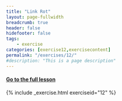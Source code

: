 ```yaml
---
title: "Link Rot"
layout: page-fullwidth
breadcrumb: true
header: false
hidefooter: false
tags:
    - exercise
categories: [exercise12,exercisecontent]
permalink: "/exercises/12/"
#description: "This is a page description"
---
```


<h4><a href="{{ site.url }}{{ site.baseurl }}/modules/3/d">Go to the full lesson</a></h4>
{% include _exercise.html exerciseid="12" %}
